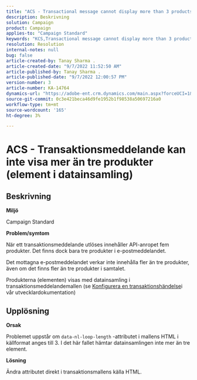 ```yaml
---
title: "ACS - Transactional message cannot display more than 3 products (elements of data collection)"
description: Beskrivning
solution: Campaign
product: Campaign
applies-to: "Campaign Standard"
keywords: "KCS,Transactional message cannot display more than 3 products (elements of data collection)"
resolution: Resolution
internal-notes: null
bug: false
article-created-by: Tanay Sharma .
article-created-date: "9/7/2022 11:52:50 AM"
article-published-by: Tanay Sharma .
article-published-date: "9/7/2022 12:00:57 PM"
version-number: 3
article-number: KA-14764
dynamics-url: "https://adobe-ent.crm.dynamics.com/main.aspx?forceUCI=1&pagetype=entityrecord&etn=knowledgearticle&id=4e678f96-a32e-ed11-9db1-002248086735"
source-git-commit: 0c3e421beca46d9fe1952b1f98538a50697216a0
workflow-type: tm+mt
source-wordcount: '165'
ht-degree: 3%

---
```


# ACS - Transaktionsmeddelande kan inte visa mer än tre produkter (element i datainsamling)

## Beskrivning


<b>Miljö</b>

Campaign Standard



<b>Problem/symtom</b>

När ett transaktionsmeddelande utlöses innehåller API-anropet fem produkter. Det finns dock bara tre produkter i e-postmeddelandet.

Det mottagna e-postmeddelandet verkar inte innehålla fler än tre produkter, även om det finns fler än tre produkter i samtalet.

Produkterna (elementen) visas med datainsamling i transaktionsmeddelandemallen (se [Konfigurera en transaktionshändelse](https://experienceleague.adobe.com/docs/campaign-standard/using/communication-channels/transactional-messaging/event-configuration/configuring-transactional-event.html?lang=en)i vår utvecklardokumentation)


## Upplösning


<b>Orsak</b>

Problemet uppstår om `data-nl-loop-length` -attributet i mallens HTML i källformat anges till 3. I det här fallet hämtar datainsamlingen inte mer än tre element.



<b>Lösning</b>

Ändra attributet direkt i transaktionsmallens källa HTML.


